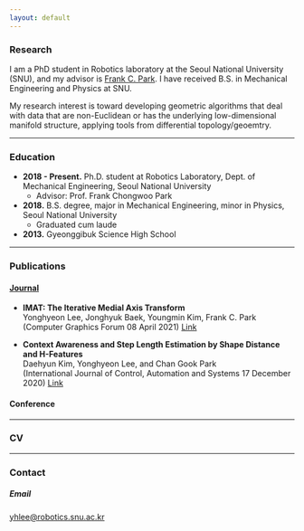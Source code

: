 ```yaml
---
layout: default
---
```


### Research

I am a PhD student in Robotics laboratory at the Seoul National University (SNU), and my advisor is [Frank C. Park](https://scholar.google.com/citations?user=u-h3PJIAAAAJ&hl=ko&oi=ao). I have received B.S. in Mechanical Engineering and Physics at SNU. 

My research interest is toward developing geometric algorithms that deal with data that are non-Euclidean or has the underlying low-dimensional manifold structure, applying tools from differential topology/geoemtry. 

---

### Education
+ __2018 - Present.__ Ph.D. student at Robotics Laboratory, Dept. of Mechanical Engineering, Seoul National University
    - Advisor: Prof. Frank Chongwoo Park
+ __2018.__ B.S. degree, major in Mechanical Engineering, minor in Physics, Seoul National University  
    - Graduated cum laude
+ __2013.__ Gyeonggibuk Science High School
---

### Publications

#### [__Journal__](./Journal_Publications.md)

+ __IMAT: The Iterative Medial Axis Transform__  
Yonghyeon Lee, Jonghyuk Baek, Youngmin Kim, Frank C. Park
(Computer Graphics Forum 08 April 2021)
[Link](https://onlinelibrary.wiley.com/doi/full/10.1111/cgf.14266)

+ __Context Awareness and Step Length Estimation by Shape Distance and H-Features__  
Daehyun Kim, Yonghyeon Lee, and Chan Gook Park  
(International Journal of Control, Automation and Systems 17 December 2020)
[Link](https://link.springer.com/article/10.1007/s12555-019-0725-x)


#### Conference 

<!-- #### In progress
+ __One-shot Harmonic Stable Dynamical System Learning for Riemannian Configuration Space__  
Yonghyeon Lee, Byeongho Lee, Jihwan Kim and Frank C Park  
(in progress)  

+ __Coordinate Invariant Field Estimation__  
Yonghyeon Lee, Seungyeon Kim, Bryan D Lee, and Frank C Park  
(in progress)  

+ __A Measure-Theoretic Gaussian Framework for Object Detection Using Deep Neural Networks__  
Wooyoung Kim, Yonghyeon Lee, and Frank C. Park, Fellow, IEEE  
(IEEE Transactions on Pattern Analysis and Machine Intelligence)  
(under revision)  

+ __Isometric Representation Learning Using Deep Generative Models__  
Yonghyeon Lee, Sangwoong yoon, and Frank C. Park, Fellow, IEEE  
(ICML 2021 : International Conference on Machine Learning)  
(under revision)  -->

---

### CV

---

### Contact
##### Email
yhlee@robotics.snu.ac.kr

